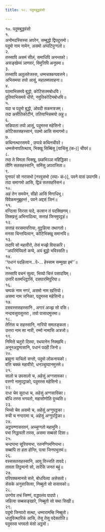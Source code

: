 ```yaml
---
title: १०. पदुमबुद्धवंसो

---
```

१०. पदुमबुद्धवंसो  
१.  
अनोमदस्सिस्स अपरेन, सम्बुद्धो द्विपदुत्तमो।  
पदुमो नाम नामेन, असमो अप्पटिपुग्गलो॥  
२.  
तस्सापि असमं सीलं, समाधिपि अनन्तको।  
असङ्खेय्यं ञाणवरं, विमुत्तिपि अनूपमा॥  
३.  
तस्सापि अतुलतेजस्स, धम्मचक्कप्पवत्तने।  
अभिसमया तयो आसुं, महातमपवाहना॥  
४.  
पठमाभिसमये बुद्धो, कोटिसतमबोधयि।  
दुतियाभिसमये धीरो, नवुतिकोटिमबोधयि॥  
५.  
यदा च पदुमो बुद्धो, ओवदी सकमत्रजम्।  
तदा असीतिकोटीनं, ततियाभिसमयो अहु॥  
६.  
सन्निपाता तयो आसुं, पदुमस्स महेसिनो।  
कोटिसतसहस्सानं, पठमो आसि समागमो॥  
७.  
कथिनत्थारसमये , उप्पन्ने कथिनचीवरे।  
धम्मसेनापतित्थाय, भिक्खू सिब्बिंसु [याचिंसु (क॰)] चीवरं॥  
८.  
तदा ते विमला भिक्खू, छळभिञ्ञा महिद्धिका।  
तीणि सतसहस्सानि, समिंसु अपराजिता॥  
९.  
पुनापरं सो नरासभो [नरवुसभो (स्या॰ कं॰)], पवने वासं उपागमि।  
तदा समागमो आसि, द्विन्नं सतसहस्सिनं॥  
१०.  
अहं तेन समयेन, सीहो आसिं मिगाधिभू।  
विवेकमनुब्रूहन्तं , पवने अद्दसं जिनं॥  
११.  
वन्दित्वा सिरसा पादे, कत्वान तं पदक्खिणम्।  
तिक्खत्तुं अभिनादित्वा, सत्ताहं जिनमुपट्ठहं॥  
१२.  
सत्ताहं वरसमापत्तिया, वुट्ठहित्वा तथागतो।  
मनसा चिन्तयित्वान, कोटिभिक्खू समानयि॥  
१३.  
तदापि सो महावीरो, तेसं मज्झे वियाकरि।  
‘‘अपरिमेय्यितो कप्पे, अयं बुद्धो भविस्सति॥  
१४.  
‘‘पधानं पदहित्वान…पे॰… हेस्साम सम्मुखा इमं’’॥  
१५.  
तस्सापि वचनं सुत्वा, भिय्यो चित्तं पसादयिम्।  
उत्तरिं वतमधिट्ठासिं, दसपारमिपूरिया॥  
१६.  
चम्पकं नाम नगरं, असमो नाम खत्तियो।  
असमा नाम जनिका, पदुमस्स महेसिनो॥  
१७.  
दसवस्ससहस्सानि , अगारं अज्झ सो वसि।  
नन्दावसुयसुत्तरा , तयो पासादमुत्तमा॥  
१८.  
तेत्तिंस च सहस्सानि, नारियो समलङ्कता।  
उत्तरा नाम सा नारी, रम्मो नामासि अत्रजो॥  
१९.  
निमित्ते चतुरो दिस्वा, रथयानेन निक्खमि।  
अनूनअट्ठमासानि, पधानं पदही जिनो॥  
२०.  
ब्रह्मुना याचितो सन्तो, पदुमो लोकनायको।  
वत्ति चक्कं महावीरो, धनञ्चुय्यानमुत्तमे॥  
२१.  
सालो च उपसालो च, अहेसुं अग्गसावका।  
वरुणो नामुपट्ठाको, पदुमस्स महेसिनो॥  
२२.  
राधा चेव सुराधा च, अहेसुं अग्गसाविका।  
बोधि तस्स भगवतो, महासोणोति वुच्चति॥  
२३.  
भिय्यो चेव असमो च, अहेसुं अग्गुपट्ठका।  
रुची च नन्दरामा च, अहेसुं अग्गुपट्ठिका॥  
२४.  
अट्ठपण्णासरतनं, अच्चुग्गतो महामुनि।  
पभा निद्धावती तस्स, असमा सब्बसो दिसा॥  
२५.  
चन्दप्पभा सूरियप्पभा, रतनग्गिमणिप्पभा।  
सब्बापि ता हता होन्ति, पत्वा जिनपभुत्तमं॥  
२६.  
वस्ससतसहस्सानि, आयु विज्जति तावदे।  
तावता तिट्ठमानो सो, तारेसि जनतं बहुं॥  
२७.  
परिपक्कमानसे सत्ते, बोधयित्वा असेसतो।  
सेसके अनुसासित्वा, निब्बुतो सो ससावको॥  
२८.  
उरगोव तचं जिण्णं, वद्धपत्तंव पादपो।  
जहित्वा सब्बसङ्खारे, निब्बुतो सो यथा सिखी॥  
२९.  
पदुमो जिनवरो सत्था, धम्मारामम्हि निब्बुतो।  
धातुवित्थारिकं आसि, तेसु तेसु पदेसतोति॥  
पदुमस्स भगवतो वंसो अट्ठमो।  